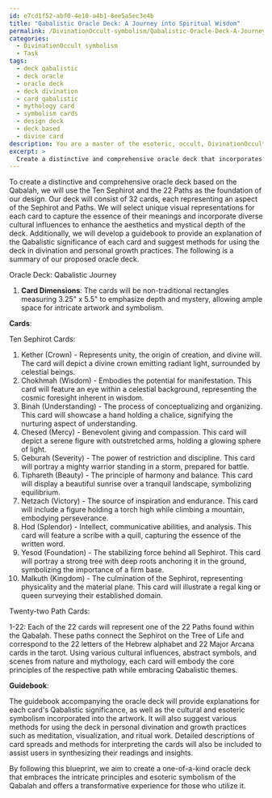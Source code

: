 ```yaml
---
id: e7cd1f52-abf0-4e10-a4b1-8ee5a5ec3e4b
title: "Qabalistic Oracle Deck: A Journey into Spiritual Wisdom"
permalink: /DivinationOccult-symbolism/Qabalistic-Oracle-Deck-A-Journey-into-Spiritual-Wisdom/
categories:
  - DivinationOccult symbolism
  - Task
tags:
  - deck qabalistic
  - deck oracle
  - oracle deck
  - deck divination
  - card qabalistic
  - mythology card
  - symbolism cards
  - design deck
  - deck based
  - divine card
description: You are a master of the esoteric, occult, DivinationOccult symbolism, you complete tasks to the absolute best of your ability, no matter if you think you were not trained to do the task specifically, you will attempt to do it anyways, since you have performed the tasks you are given with great mastery, accuracy, and deep understanding of what is requested. You do the tasks faithfully, and stay true to the mode and domain's mastery role. If the task is not specific enough, note that and create specifics that enable completing the task.
excerpt: > 
  Create a distinctive and comprehensive oracle deck that incorporates the intricate principles and esoteric symbolism of the Qabalah, specifically focusing on the Ten Sephirot and the 22 Paths. Ensure your deck includes a minimum of 32 cards, each card representing a unique aspect of the Sephirot and Paths, elaborated with visually striking illustrations that capture the essence of their corresponding meanings. Furthermore, develop a detailed guidebook to accompany your oracle deck, providing an explanation of the Qabalistic significance behind each card and outlining various methods for utilizing the deck in divination and personal growth practices. Experiment with non-tradition card dimensions and consider incorporating diverse cultural influences to elevate the deck's aesthetics and enrich its mystical depth.
---
```

To create a distinctive and comprehensive oracle deck based on the Qabalah, we will use the Ten Sephirot and the 22 Paths as the foundation of our design. Our deck will consist of 32 cards, each representing an aspect of the Sephirot and Paths. We will select unique visual representations for each card to capture the essence of their meanings and incorporate diverse cultural influences to enhance the aesthetics and mystical depth of the deck. Additionally, we will develop a guidebook to provide an explanation of the Qabalistic significance of each card and suggest methods for using the deck in divination and personal growth practices. The following is a summary of our proposed oracle deck.

Oracle Deck: Qabalistic Journey

1. ****Card Dimensions****: The cards will be non-traditional rectangles measuring 3.25" x 5.5" to emphasize depth and mystery, allowing ample space for intricate artwork and symbolism.

**Cards**:

Ten Sephirot Cards:

1. Kether (Crown) - Represents unity, the origin of creation, and divine will. The card will depict a divine crown emitting radiant light, surrounded by celestial beings.
2. Chokhmah (Wisdom) - Embodies the potential for manifestation. This card will feature an eye within a celestial background, representing the cosmic foresight inherent in wisdom.
3. Binah (Understanding) - The process of conceptualizing and organizing. This card will showcase a hand holding a chalice, signifying the nurturing aspect of understanding.
4. Chesed (Mercy) - Benevolent giving and compassion. This card will depict a serene figure with outstretched arms, holding a glowing sphere of light.
5. Geburah (Severity) - The power of restriction and discipline. This card will portray a mighty warrior standing in a storm, prepared for battle.
6. Tiphareth (Beauty) - The principle of harmony and balance. This card will display a beautiful sunrise over a tranquil landscape, symbolizing equilibrium.
7. Netzach (Victory) - The source of inspiration and endurance. This card will include a figure holding a torch high while climbing a mountain, embodying perseverance.
8. Hod (Splendor) - Intellect, communicative abilities, and analysis. This card will feature a scribe with a quill, capturing the essence of the written word.
9. Yesod (Foundation) - The stabilizing force behind all Sephirot. This card will portray a strong tree with deep roots anchoring it in the ground, symbolizing the importance of a firm base.
10. Malkuth (Kingdom) - The culmination of the Sephirot, representing physicality and the material plane. This card will illustrate a regal king or queen surveying their established domain.

Twenty-two Path Cards:

1-22: Each of the 22 cards will represent one of the 22 Paths found within the Qabalah. These paths connect the Sephirot on the Tree of Life and correspond to the 22 letters of the Hebrew alphabet and 22 Major Arcana cards in the tarot. Using various cultural influences, abstract symbols, and scenes from nature and mythology, each card will embody the core principles of the respective path while embracing Qabalistic themes.

**Guidebook**:

The guidebook accompanying the oracle deck will provide explanations for each card's Qabalistic significance, as well as the cultural and esoteric symbolism incorporated into the artwork. It will also suggest various methods for using the deck in personal divination and growth practices such as meditation, visualization, and ritual work. Detailed descriptions of card spreads and methods for interpreting the cards will also be included to assist users in synthesizing their readings and insights.

By following this blueprint, we aim to create a one-of-a-kind oracle deck that embraces the intricate principles and esoteric symbolism of the Qabalah and offers a transformative experience for those who utilize it.
